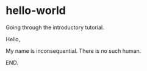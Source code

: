 # hello-world
Going through the introductory tutorial.


Hello,

My name is inconsequential. There is no such human.

END.
